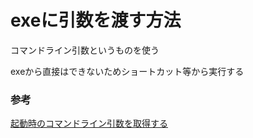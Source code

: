 # exeに引数を渡す方法

コマンドライン引数というものを使う

exeから直接はできないためショートカット等から実行する

### 参考

[起動時のコマンドライン引数を取得する](https://dobon.net/vb/dotnet/programing/commandline.html)